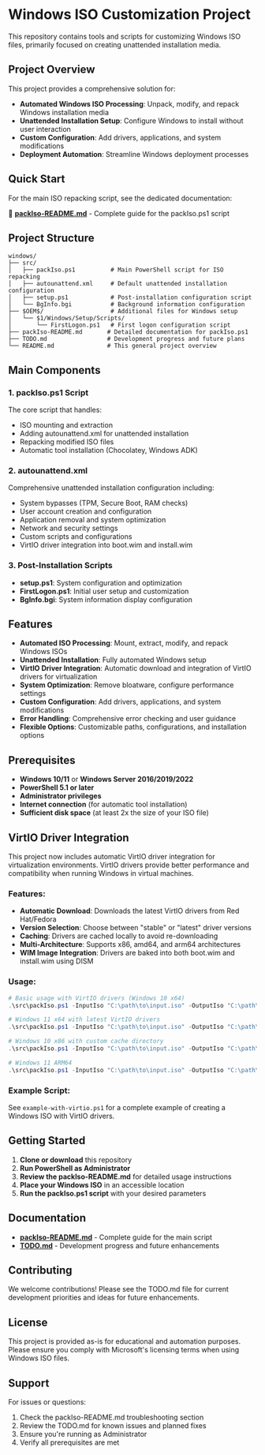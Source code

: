 # Windows ISO Customization Project

This repository contains tools and scripts for customizing Windows ISO files, primarily focused on creating unattended installation media.

## Project Overview

This project provides a comprehensive solution for:
- **Automated Windows ISO Processing**: Unpack, modify, and repack Windows installation media
- **Unattended Installation Setup**: Configure Windows to install without user interaction
- **Custom Configuration**: Add drivers, applications, and system modifications
- **Deployment Automation**: Streamline Windows deployment processes

## Quick Start

For the main ISO repacking script, see the dedicated documentation:

📖 **[packIso-README.md](packIso-README.md)** - Complete guide for the packIso.ps1 script

## Project Structure

```
windows/
├── src/
│   ├── packIso.ps1          # Main PowerShell script for ISO repacking
│   ├── autounattend.xml     # Default unattended installation configuration
│   ├── setup.ps1            # Post-installation configuration script
│   └── BgInfo.bgi           # Background information configuration
├── $OEM$/                   # Additional files for Windows setup
│   └── $1/Windows/Setup/Scripts/
│       └── FirstLogon.ps1   # First logon configuration script
├── packIso-README.md       # Detailed documentation for packIso.ps1
├── TODO.md                 # Development progress and future plans
└── README.md               # This general project overview
```

## Main Components

### 1. packIso.ps1 Script
The core script that handles:
- ISO mounting and extraction
- Adding autounattend.xml for unattended installation
- Repacking modified ISO files
- Automatic tool installation (Chocolatey, Windows ADK)

### 2. autounattend.xml
Comprehensive unattended installation configuration including:
- System bypasses (TPM, Secure Boot, RAM checks)
- User account creation and configuration
- Application removal and system optimization
- Network and security settings
- Custom scripts and configurations
- VirtIO driver integration into boot.wim and install.wim

### 3. Post-Installation Scripts
- **setup.ps1**: System configuration and optimization
- **FirstLogon.ps1**: Initial user setup and customization
- **BgInfo.bgi**: System information display configuration

## Features

- **Automated ISO Processing**: Mount, extract, modify, and repack Windows ISOs
- **Unattended Installation**: Fully automated Windows setup
- **VirtIO Driver Integration**: Automatic download and integration of VirtIO drivers for virtualization
- **System Optimization**: Remove bloatware, configure performance settings
- **Custom Configuration**: Add drivers, applications, and system modifications
- **Error Handling**: Comprehensive error checking and user guidance
- **Flexible Options**: Customizable paths, configurations, and installation options

## Prerequisites

- **Windows 10/11** or **Windows Server 2016/2019/2022**
- **PowerShell 5.1 or later**
- **Administrator privileges**
- **Internet connection** (for automatic tool installation)
- **Sufficient disk space** (at least 2x the size of your ISO file)

## VirtIO Driver Integration

This project now includes automatic VirtIO driver integration for virtualization environments. VirtIO drivers provide better performance and compatibility when running Windows in virtual machines.

### Features:
- **Automatic Download**: Downloads the latest VirtIO drivers from Red Hat/Fedora
- **Version Selection**: Choose between "stable" or "latest" driver versions
- **Caching**: Drivers are cached locally to avoid re-downloading
- **Multi-Architecture**: Supports x86, amd64, and arm64 architectures
- **WIM Image Integration**: Drivers are baked into both boot.wim and install.wim using DISM

### Usage:
```powershell
# Basic usage with VirtIO drivers (Windows 10 x64)
.\src\packIso.ps1 -InputIso "C:\path\to\input.iso" -OutputIso "C:\path\to\output.iso" -IncludeVirtioDrivers -TargetArchitecture "amd64" -WindowsVersion "w10"

# Windows 11 x64 with latest VirtIO drivers
.\src\packIso.ps1 -InputIso "C:\path\to\input.iso" -OutputIso "C:\path\to\output.iso" -IncludeVirtioDrivers -VirtioVersion "latest" -TargetArchitecture "amd64" -WindowsVersion "w11"

# Windows 10 x86 with custom cache directory
.\src\packIso.ps1 -InputIso "C:\path\to\input.iso" -OutputIso "C:\path\to\output.iso" -IncludeVirtioDrivers -TargetArchitecture "x86" -WindowsVersion "w10" -VirtioCacheDirectory "C:\virtio-cache"

# Windows 11 ARM64
.\src\packIso.ps1 -InputIso "C:\path\to\input.iso" -OutputIso "C:\path\to\output.iso" -IncludeVirtioDrivers -TargetArchitecture "arm64" -WindowsVersion "w11"
```

### Example Script:
See `example-with-virtio.ps1` for a complete example of creating a Windows ISO with VirtIO drivers.

## Getting Started

1. **Clone or download** this repository
2. **Run PowerShell as Administrator**
3. **Review the packIso-README.md** for detailed usage instructions
4. **Place your Windows ISO** in an accessible location
5. **Run the packIso.ps1 script** with your desired parameters

## Documentation

- **[packIso-README.md](packIso-README.md)** - Complete guide for the main script
- **[TODO.md](TODO.md)** - Development progress and future enhancements

## Contributing

We welcome contributions! Please see the TODO.md file for current development priorities and ideas for future enhancements.

## License

This project is provided as-is for educational and automation purposes. Please ensure you comply with Microsoft's licensing terms when using Windows ISO files.

## Support

For issues or questions:
1. Check the packIso-README.md troubleshooting section
2. Review the TODO.md for known issues and planned fixes
3. Ensure you're running as Administrator
4. Verify all prerequisites are met